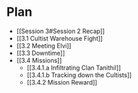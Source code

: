 # Plan
-  [[Session 3#Session 2 Recap]]
- [[3.1 Cultist Warehouse Fight]]
- [[3.2 Meeting Elvi]]
- [[3.3 Downtime]]
- [[3.4 Missions]]
	- [[3.4.1.a Infiltrating Clan Tanithil]]
	- [[3.4.1.b Tracking down the Cultists]]
	- [[3.4.2 Mission Reward]]





